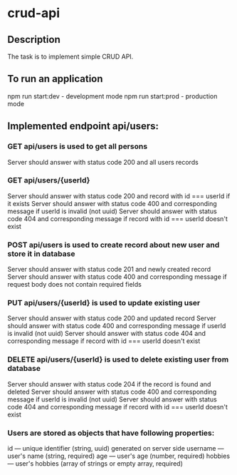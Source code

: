 # crud-api

## Description
The task is to implement simple CRUD API.

## To run an application
npm run start:dev - development mode 
npm run start:prod - production mode

## Implemented endpoint api/users:
### GET api/users is used to get all persons
Server should answer with status code 200 and all users records

### GET api/users/{userId}
Server should answer with status code 200 and record with id === userId if it exists
Server should answer with status code 400 and corresponding message if userId is invalid (not uuid)
Server should answer with status code 404 and corresponding message if record with id === userId doesn't exist

### POST api/users is used to create record about new user and store it in database
Server should answer with status code 201 and newly created record
Server should answer with status code 400 and corresponding message if request body does not contain required fields

### PUT api/users/{userId} is used to update existing user
Server should answer with status code 200 and updated record
Server should answer with status code 400 and corresponding message if userId is invalid (not uuid)
Server should answer with status code 404 and corresponding message if record with id === userId doesn't exist

### DELETE api/users/{userId} is used to delete existing user from database
Server should answer with status code 204 if the record is found and deleted
Server should answer with status code 400 and corresponding message if userId is invalid (not uuid)
Server should answer with status code 404 and corresponding message if record with id === userId doesn't exist

### Users are stored as objects that have following properties:
id — unique identifier (string, uuid) generated on server side
username — user's name (string, required)
age — user's age (number, required)
hobbies — user's hobbies (array of strings or empty array, required)